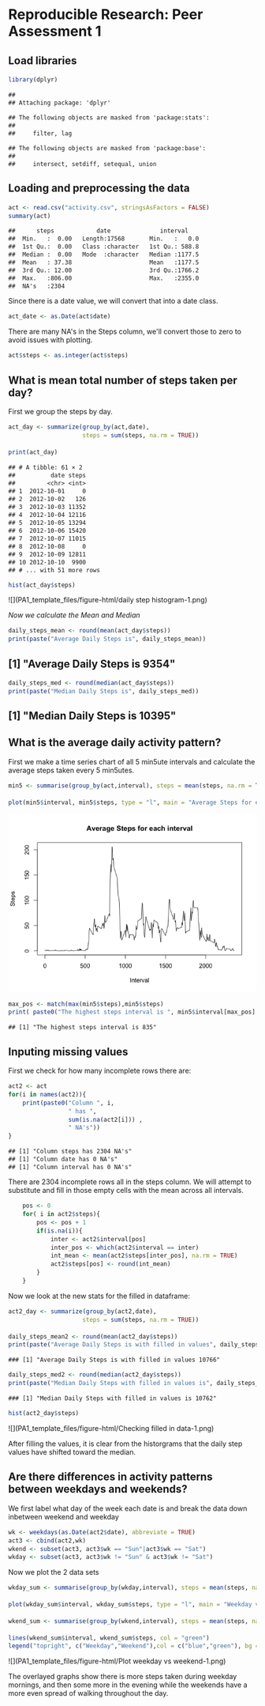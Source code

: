 # Reproducible Research: Peer Assessment 1
## Load libraries

```r
library(dplyr)
```

```
## 
## Attaching package: 'dplyr'
```

```
## The following objects are masked from 'package:stats':
## 
##     filter, lag
```

```
## The following objects are masked from 'package:base':
## 
##     intersect, setdiff, setequal, union
```

## Loading and preprocessing the data

```r
act <- read.csv("activity.csv", stringsAsFactors = FALSE)
summary(act)
```

```
##      steps            date              interval     
##  Min.   :  0.00   Length:17568       Min.   :   0.0  
##  1st Qu.:  0.00   Class :character   1st Qu.: 588.8  
##  Median :  0.00   Mode  :character   Median :1177.5  
##  Mean   : 37.38                      Mean   :1177.5  
##  3rd Qu.: 12.00                      3rd Qu.:1766.2  
##  Max.   :806.00                      Max.   :2355.0  
##  NA's   :2304
```

Since there is a date value, we will convert that into a date class.

```r
act_date <- as.Date(act$date)
```



There are many NA's in the Steps column, we'll convert those to zero to avoid issues with plotting.

```r
act$steps <- as.integer(act$steps)
```

## What is mean total number of steps taken per day?

First we group the steps by day.


```r
act_day <- summarize(group_by(act,date), 
                     steps = sum(steps, na.rm = TRUE))

print(act_day)
```

```
## # A tibble: 61 × 2
##          date steps
##         <chr> <int>
## 1  2012-10-01     0
## 2  2012-10-02   126
## 3  2012-10-03 11352
## 4  2012-10-04 12116
## 5  2012-10-05 13294
## 6  2012-10-06 15420
## 7  2012-10-07 11015
## 8  2012-10-08     0
## 9  2012-10-09 12811
## 10 2012-10-10  9900
## # ... with 51 more rows
```

```r
hist(act_day$steps)
```

![](PA1_template_files/figure-html/daily step histogram-1.png)<!-- -->

*Now we calculate the Mean and Median*

```r
daily_steps_mean <- round(mean(act_day$steps))
print(paste("Average Daily Steps is", daily_steps_mean))
```


## [1] "Average Daily Steps is 9354"


```r
daily_steps_med <- round(median(act_day$steps))
print(paste("Median Daily Steps is", daily_steps_med))
```


## [1] "Median Daily Steps is 10395"



## What is the average daily activity pattern?
First we make a time series chart of all 5 min5ute intervals and calculate the average steps taken every 5 min5utes.

```r
min5 <- summarise(group_by(act,interval), steps = mean(steps, na.rm = TRUE))

plot(min5$interval, min5$steps, type = "l", main = "Average Steps for each interval", xlab = "Interval", ylab = "Steps")
```

![](PA1_template_files/figure-html/Interval-1.png)<!-- -->

```r
max_pos <- match(max(min5$steps),min5$steps)
print( paste0("The highest steps interval is ", min5$interval[max_pos] ) )
```

```
## [1] "The highest steps interval is 835"
```

## Inputing missing values
First we check for how many incomplete rows there are: 

```r
act2 <- act
for(i in names(act2)){
    print(paste0("Column ", i, 
                 " has ",
                 sum(is.na(act2[i])) ,
                 " NA's"))
}
```

```
## [1] "Column steps has 2304 NA's"
## [1] "Column date has 0 NA's"
## [1] "Column interval has 0 NA's"
```
There are 2304 incomplete rows all in the steps column.  We will attempt to substitute and fill in those empty cells with the mean across all intervals.


```r
    pos <- 0
    for( i in act2$steps){
        pos <- pos + 1
        if(is.na(i)){
            inter <- act2$interval[pos]
            inter_pos <- which(act2$interval == inter)
            int_mean <- mean(act2$steps[inter_pos], na.rm = TRUE)
            act2$steps[pos] <- round(int_mean)
        }
    }
```

Now we look at the new stats for the filled in dataframe:

```r
act2_day <- summarize(group_by(act2,date), 
                     steps = sum(steps, na.rm = TRUE))

daily_steps_mean2 <- round(mean(act2_day$steps))
print(paste("Average Daily Steps is with filled in values", daily_steps_mean2))
```

```
### [1] "Average Daily Steps is with filled in values 10766"
```

```r
daily_steps_med2 <- round(median(act2_day$steps))
print(paste("Median Daily Steps with filled in values is", daily_steps_med2))
```

```
### [1] "Median Daily Steps with filled in values is 10762"
```

```r
hist(act2_day$steps)
```

![](PA1_template_files/figure-html/Checking filled in data-1.png)<!-- -->

After filling the values, it is clear from the historgrams that the daily step values have shifted toward the median.

## Are there differences in activity patterns between weekdays and weekends?

We first label what day of the week each date is and break the data down inbetween weekend and weekday


```r
wk <- weekdays(as.Date(act2$date), abbreviate = TRUE)
act3 <- cbind(act2,wk)
wkend <- subset(act3, act3$wk == "Sun"|act3$wk == "Sat")
wkday <- subset(act3, act3$wk != "Sun" & act3$wk != "Sat")
```

Now we plot the 2 data sets


```r
wkday_sum <- summarise(group_by(wkday,interval), steps = mean(steps, na.rm = TRUE))

plot(wkday_sum$interval, wkday_sum$steps, type = "l", main = "Weekday vs Weekend Step Pattern", xlab = "Interval", ylab = "Steps", ylim = c(0,300), col = "blue")

wkend_sum <- summarise(group_by(wkend,interval), steps = mean(steps, na.rm = TRUE))

lines(wkend_sum$interval, wkend_sum$steps, col = "green")
legend("topright", c("Weekday","Weekend"),col = c("blue","green"), bg = "gray", cex = .75, lty = 1, bty = "n")
```

![](PA1_template_files/figure-html/Plot weekday vs weekend-1.png)<!-- -->

The overlayed graphs show there is more steps taken during weekday mornings, and then some more in the evening while the weekends have a more even spread of walking throughout the day.
